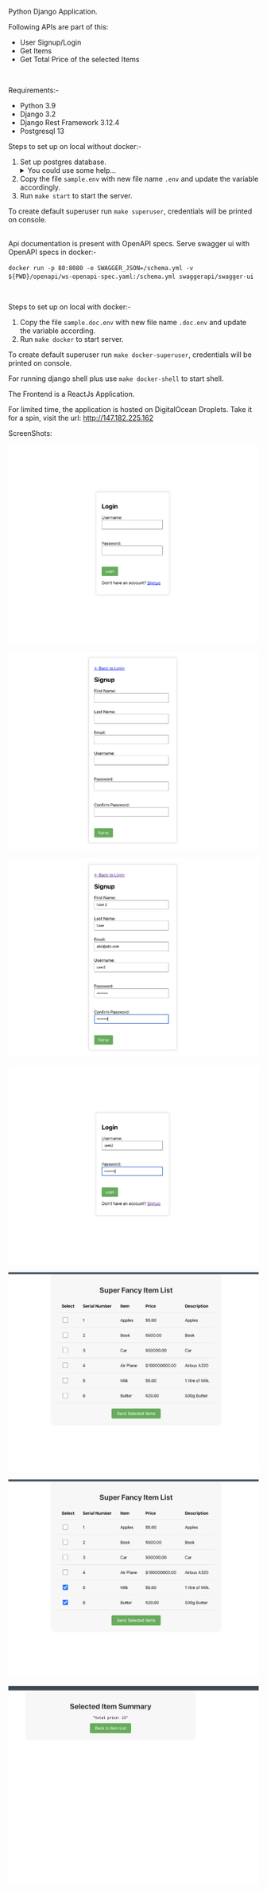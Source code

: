 Python Django Application.

Following APIs are part of this:
* User Signup/Login
* Get Items
* Get Total Price of the selected Items


<br>

Requirements:-
* Python 3.9
* Django 3.2
* Django Rest Framework 3.12.4
* Postgresql 13

Steps to set up on local without docker:-
1. Set up postgres database.
   <details>
   <summary>You could use some help...</summary>
   <pre>
   sudo -u postgres psql
   create database <em>database_name</em>;
   create user <em>username</em> with encrypted password '<em>password</em>';
   grant all privileges on database <em>database_name</em> to <em>username</em>;
   </pre>
   </details>
4. Copy the file `sample.env` with new file name `.env` and update the variable accordingly.
5. Run `make start` to start the server.

To create default superuser run `make superuser`, credentials will be printed on console.

<br>
Api documentation is present with OpenAPI specs. Serve swagger ui with OpenAPI specs in docker:-

`docker run -p 80:8080 -e SWAGGER_JSON=/schema.yml -v ${PWD}/openapi/ws-openapi-spec.yaml:/schema.yml swaggerapi/swagger-ui
`

<br/>

Steps to set up on local with docker:-
1. Copy the file `sample.doc.env` with new file name `.doc.env` and update the variable according.
2. Run `make docker` to start server.

To create default superuser run `make docker-superuser`, credentials will be printed on console.

For running django shell plus use `make docker-shell` to start shell.

The Frontend is a ReactJs Application.

For limited time, the application is hosted on DigitalOcean Droplets.
Take it for a spin, visit the url: http://147.182.225.162

ScreenShots:

![Login](./screens/login.png)
<br>

![Signup](./screens/signup.png)
<br>

![Signup](./screens/signup-2.png)
<br>

![Login](./screens/login-2.png)
<br>

![Item List](./screens/item_list.png)
<br>

![Selected Item List](./screens/selected_item_list.png)
<br>

![Item Total Summary](./screens/item_total_summary.png)




